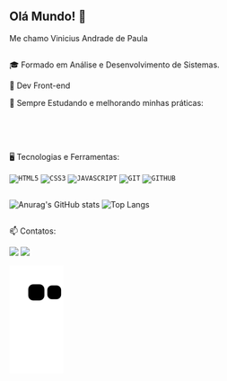 ## Olá Mundo! 👋

Me chamo Vinicius Andrade de Paula
##
<p>🎓 Formado em Análise e Desenvolvimento de Sistemas.<p/>
<p>🌱 Dev Front-end </p>
<p>📓 Sempre Estudando e melhorando minhas práticas:</p>
<br>
<br>

##

🖥️ Tecnologias e Ferramentas:

<code><img width="40px" src="https://cdn.jsdelivr.net/gh/devicons/devicon/icons/html5/html5-original-wordmark.svg" title = "HTML5"/></code>
<code><img width="40px" src="https://cdn.jsdelivr.net/gh/devicons/devicon/icons/css3/css3-original-wordmark.svg" title = "CSS3"/></code>
<code><img width="40px" src="https://cdn.jsdelivr.net/gh/devicons/devicon/icons/javascript/javascript-original.svg" title = "JAVASCRIPT"/></code>
<code><img width="40px" src="https://cdn.jsdelivr.net/gh/devicons/devicon/icons/git/git-original.svg" title = "GIT"/></code>
<code><img width="40px" src="https://cdn.jsdelivr.net/gh/devicons/devicon/icons/github/github-original.svg" title = "GITHUB"/></code>


##

<div>
  
  ![Anurag's GitHub stats](https://github-readme-stats.vercel.app/api?username=ViniciusAndrade&show_icons=true&include_all_commits=true&theme=transparent&hide_border=true)
  ![Top Langs](https://github-readme-stats.vercel.app/api/top-langs/?username=iViniciusAndrade&show_icons=true&theme=transparent&hide_border=true)
  
  
</div>  

##

📫 Contatos:

<div>
<a href = "mailto:viniciusandrade.faire@gmail.com"><img src="https://img.shields.io/badge/Gmail-D14836?style=for-the-badge&logo=gmail&logoColor=white" target="_blank"></a>
<a href="https://www.linkedin.com/in/devviniciusandrade/" target="_blank"><img src="https://img.shields.io/badge/-LinkedIn-%230077B5?style=for-the-badge&logo=linkedin&logoColor=white" target="_blank"></a>   
</div>

![Snake animation](https://github.com/Andiereis/Andiereis/blob/output/github-contribution-grid-snake.svg)
